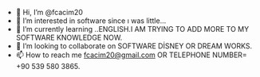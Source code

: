 - 👋 Hi, I’m @fcacim20
- 👀 I’m interested in software since ı was little...
- 🌱 I’m currently learning ..ENGLISH.I AM TRYING TO ADD MORE TO MY SOFTWARE KNOWLEDGE NOW.
- 💞️ I’m looking to collaborate on SOFTWARE DİSNEY OR DREAM WORKS.
- 📫 How to reach me fcacim20@gmail.com OR TELEPHONE NUMBER= +90 539 580 3865.

<!---
fcacim20/fcacim20 is a ✨ special ✨ repository because its `README.md` (this file) appears on your GitHub profile.
You can click the Preview link to take a look at your changes.
--->
